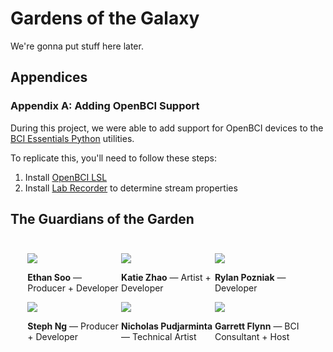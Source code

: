 # Gardens of the Galaxy

We're gonna put stuff here later.

## Appendices
### Appendix A: Adding OpenBCI Support
During this project, we were able to add support for OpenBCI devices to the [BCI Essentials Python](https://github.com/kirtonBCIlab/bci-essentials-python) utilities.

To replicate this, you'll need to follow these steps:
1. Install [OpenBCI LSL](https://github.com/openbci-archive/OpenBCI_LSL)
2. Install [Lab Recorder](https://github.com/labstreaminglayer/App-LabRecorder) to determine stream properties

## The Guardians of the Garden
<div style="padding: 25px; display: flex; flex-wrap: wrap; align-items: center; justify-content: center;" >

<div style="flex-basis: 33%">
    <a href="https://github.com/wingspear" target="_blank">
        <img src="https://github.com/wingspear.png"
        >
    </a>
    <p><b>Ethan Soo</b> — <span>Producer + Developer<span></p>
</div>

<div style="flex-basis: 33%">
    <a href="https://github.com/kzhao189" target="_blank">
        <img src="https://github.com/kzhao189.png"
        >
    </a>
    <p><b>Katie Zhao</b> — <span>Artist + Developer<span></p>
</div>

<div style="flex-basis: 33%">
    <a href="https://github.com/rylan-vrar" target="_blank">
        <img src="https://github.com/rylan-vrar.png"
        >
    </a>
    <p><b>Rylan Pozniak</b> — <span>Developer<span></p>
</div>

<div style="flex-basis: 33%">
    <a href="https://github.com/glowcone" target="_blank">
        <img src="https://github.com/glowcone.png"
        >
    </a>
    <p><b>Steph Ng</b> — <span>Producer + Developer<span></p>
</div>

<div style="flex-basis: 33%">
    <a href="https://github.com/nickpudjarminta" target="_blank">
        <img src="https://github.com/nickpudjarminta.png"
        >
    </a>
    <p><b>Nicholas Pudjarminta</b> — <span>Technical Artist<span></p>
</div>

<div style="flex-basis: 33%">
    <a href="https://github.com/garrettmflynn" target="_blank">
        <img src="https://github.com/garrettmflynn.png"
        >
    </a>
    <p><b>Garrett Flynn</b> — <span>BCI Consultant + Host<span></p>
</div>

</div>